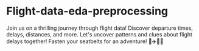 # Flight-data-eda-preprocessing
Join us on a thrilling journey through flight data! Discover departure times, delays, distances, and more. Let's uncover patterns and clues about flight delays together! Fasten your seatbelts for an adventure! 🛫✈️🕵️‍♂️

